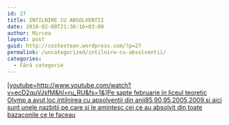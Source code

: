 ```yaml
---
id: 27
title: INTILNIRE CU ABSOLVENTII
date: 2010-02-08T21:36:16+03:00
author: Mircea
layout: post
guid: http://costestean.wordpress.com/?p=27
permalink: /uncategorized/intilnire-cu-absolventii/
categories:
  - Fără categorie
---
```

<ins datetime="2010-02-09T20:32:48+00:00">[youtube=http://www.youtube.com/watch?v=ecD2quVJsfM&hl=ru_RU&fs=1&]Pe sapte februarie in liceul teoretic Olymp a avut loc intilnirea cu apsolventii din anii<!--more-->85,90,95,2005,2009.si aici sunt unele nazbitii pe care si le amintesc cei ce au absolvit din toate bazaconile ce le faceau</p>